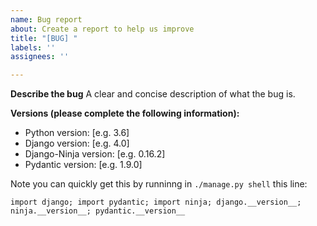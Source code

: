 ```yaml
---
name: Bug report
about: Create a report to help us improve
title: "[BUG] "
labels: ''
assignees: ''

---
```


**Describe the bug**
A clear and concise description of what the bug is.

**Versions (please complete the following information):**
 - Python version: [e.g. 3.6]
 - Django version: [e.g. 4.0]
 - Django-Ninja version: [e.g. 0.16.2]
 - Pydantic version: [e.g. 1.9.0]

Note you can quickly get this by runninng in `./manage.py shell` this line:
```
import django; import pydantic; import ninja; django.__version__; ninja.__version__; pydantic.__version__
```
